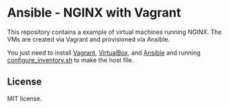 # Ansible - NGINX with Vagrant
This repository contains a example of virtual machines running NGINX. The VMs are created via Vagrant and provisioned via Ansible.

You just need to install [Vagrant](http://vagrantup.com/), [VirtualBox](https://www.virtualbox.org/), and [Ansible](http://www.ansible.com/) and running [configure_inventory.sh](https://github.com/fabiochristiano/ansible-nginx/blob/master/configure_inventory.sh) to make the host file.

## License

MIT license.

